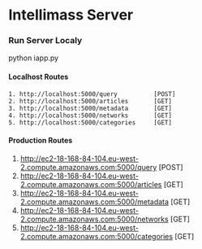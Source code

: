 # Intellimass Server

### Run Server Localy

python iapp.py

#### Localhost Routes

    1. http://localhost:5000/query          [POST]
    2. http://localhost:5000/articles       [GET]
    3. http://localhost:5000/metadata       [GET]
    4. http://localhost:5000/networks       [GET]
    5. http://localhost:5000/categories     [GET]
    

#### Production Routes

1. http://ec2-18-168-84-104.eu-west-2.compute.amazonaws.com:5000/query          [POST]
2. http://ec2-18-168-84-104.eu-west-2.compute.amazonaws.com:5000/articles       [GET]
3. http://ec2-18-168-84-104.eu-west-2.compute.amazonaws.com:5000/metadata       [GET]
4. http://ec2-18-168-84-104.eu-west-2.compute.amazonaws.com:5000/networks       [GET]
5. http://ec2-18-168-84-104.eu-west-2.compute.amazonaws.com:5000/categories     [GET]
